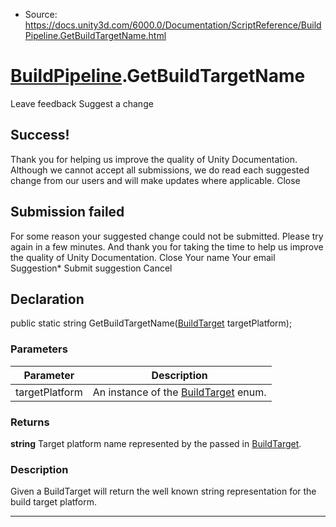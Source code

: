 * Source: https://docs.unity3d.com/6000.0/Documentation/ScriptReference/BuildPipeline.GetBuildTargetName.html

#  [BuildPipeline](https://docs.unity3d.com/6000.0/Documentation/ScriptReference/BuildPipeline.html).GetBuildTargetName
Leave feedback
Suggest a change
## Success!
Thank you for helping us improve the quality of Unity Documentation. Although we cannot accept all submissions, we do read each suggested change from our users and will make updates where applicable.
Close
## Submission failed
For some reason your suggested change could not be submitted. Please <a>try again</a> in a few minutes. And thank you for taking the time to help us improve the quality of Unity Documentation.
Close
Your name Your email Suggestion* Submit suggestion
Cancel
## Declaration
public static string GetBuildTargetName([BuildTarget](https://docs.unity3d.com/6000.0/Documentation/ScriptReference/BuildTarget.html) targetPlatform); 
### Parameters
Parameter | Description  
---|---  
targetPlatform | An instance of the [BuildTarget](https://docs.unity3d.com/6000.0/Documentation/ScriptReference/BuildTarget.html) enum.  
### Returns
**string** Target platform name represented by the passed in [BuildTarget](https://docs.unity3d.com/6000.0/Documentation/ScriptReference/BuildTarget.html). 
### Description
Given a BuildTarget will return the well known string representation for the build target platform.
* * *
